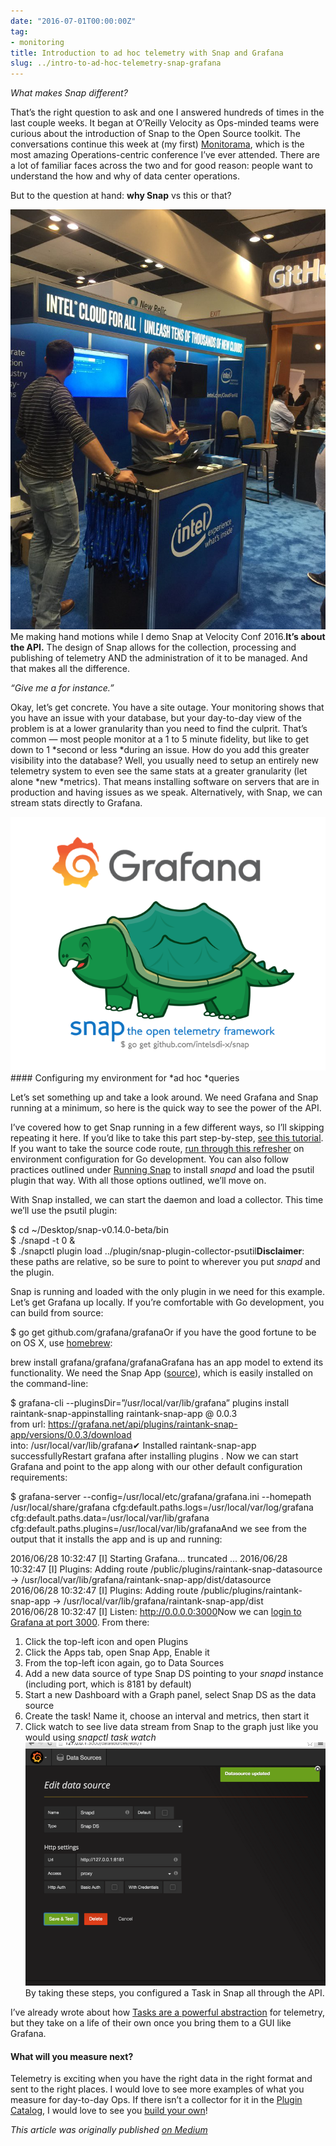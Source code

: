 ```yaml
---
date: "2016-07-01T00:00:00Z"
tag:
- monitoring
title: Introduction to ad hoc telemetry with Snap and Grafana
slug: ../intro-to-ad-hoc-telemetry-snap-grafana
---
```


  *What makes Snap different?*

That’s the right question to ask and one I answered hundreds of times in the last couple weeks. It began at O’Reilly Velocity as Ops-minded teams were curious about the introduction of Snap to the Open Source toolkit. The conversations continue this week at (my first) [Monitorama](http://monitorama.com), which is the most amazing Operations-centric conference I’ve ever attended. There are a lot of familiar faces across the two and for good reason: people want to understand the how and why of data center operations.

But to the question at hand: **why Snap** vs this or that?

![](/img/1*MaYIUQGtqyU1cdTut7BuDA.jpeg)Me making hand motions while I demo Snap at Velocity Conf 2016.**It’s about the API.** The design of Snap allows for the collection, processing and publishing of telemetry AND the administration of it to be managed. And that makes all the difference.

*“Give me a for instance.”*

Okay, let’s get concrete. You have a site outage. Your monitoring shows that you have an issue with your database, but your day-to-day view of the problem is at a lower granularity than you need to find the culprit. That’s common — most people monitor at a 1 to 5 minute fidelity, but like to get down to 1 *second or less *during an issue. How do you add this greater visibility into the database? Well, you usually need to setup an entirely new telemetry system to even see the same stats at a greater granularity (let alone *new *metrics). That means installing software on servers that are in production and having issues as we speak. Alternatively, with Snap, we can stream stats directly to Grafana.

![](/img/1*ilxjE2d2iOAqqOU_pEhtjg.png)#### Configuring my environment for *ad hoc *queries

Let’s set something up and take a look around. We need Grafana and Snap running at a minimum, so here is the quick way to see the power of the API.

I’ve covered how to get Snap running in a few different ways, so I’ll skipping repeating it here. If you’d like to take this part step-by-step, [see this tutorial](https://medium.com/intel-sdi/my-how-to-for-the-snap-telemetry-framework-e3bb641bc740#.vgodp7djb). If you want to take the source code route, [run through this refresher](https://medium.com/intel-sdi/setting-up-your-snap-development-environment-ab010e861cab#.a13ejl65l) on environment configuration for Go development. You can also follow practices outlined under [Running Snap](https://github.com/intelsdi-x/snap#running-snap) to install *snapd* and load the psutil plugin that way. With all those options outlined, we’ll move on.

With Snap installed, we can start the daemon and load a collector. This time we’ll use the psutil plugin:

$ cd ~/Desktop/snap-v0.14.0-beta/bin  
$ ./snapd -t 0 &   
$ ./snapctl plugin load ../plugin/snap-plugin-collector-psutil**Disclaimer**: these paths are relative, so be sure to point to wherever you put *snapd* and the plugin.

Snap is running and loaded with the only plugin in we need for this example. Let’s get Grafana up locally. If you’re comfortable with Go development, you can build from source:

$ go get github.com/grafana/grafanaOr if you have the good fortune to be on OS X, use [homebrew](http://docs.grafana.org/installation/mac/):

brew install grafana/grafana/grafanaGrafana has an app model to extend its functionality. We need the Snap App ([source](https://github.com/raintank/snap-app)), which is easily installed on the command-line:

$ grafana-cli --pluginsDir=”/usr/local/var/lib/grafana” plugins install raintank-snap-appinstalling raintank-snap-app @ 0.0.3  
from url: <https://grafana.net/api/plugins/raintank-snap-app/versions/0.0.3/download>  
into: /usr/local/var/lib/grafana✔ Installed raintank-snap-app successfullyRestart grafana after installing plugins . <service grafana-server restart>Now we can start Grafana and point to the app along with our other default configuration requirements:

$ grafana-server --config=/usr/local/etc/grafana/grafana.ini --homepath /usr/local/share/grafana cfg:default.paths.logs=/usr/local/var/log/grafana cfg:default.paths.data=/usr/local/var/lib/grafana cfg:default.paths.plugins=/usr/local/var/lib/grafanaAnd we see from the output that it installs the app and is up and running:

2016/06/28 10:32:47 [I] Starting Grafana... truncated ... 2016/06/28 10:32:47 [I] Plugins: Adding route /public/plugins/raintank-snap-datasource -> /usr/local/var/lib/grafana/raintank-snap-app/dist/datasource  
2016/06/28 10:32:47 [I] Plugins: Adding route /public/plugins/raintank-snap-app -> /usr/local/var/lib/grafana/raintank-snap-app/dist  
2016/06/28 10:32:47 [I] Listen: <http://0.0.0.0:3000>Now we can [login to Grafana at port 3000](http://127.0.0.1:3000). From there:

1. Click the top-left icon and open Plugins
2. Click the Apps tab, open Snap App, Enable it
3. From the top-left icon again, go to Data Sources
4. Add a new data source of type Snap DS pointing to your *snapd* instance (including port, which is 8181 by default)
5. Start a new Dashboard with a Graph panel, select Snap DS as the data source
6. Create the task! Name it, choose an interval and metrics, then start it
7. Click watch to see live data stream from Snap to the graph just like you would using *snapctl task watch*
![](/img/1*sXlgFQpongx-8cn-6TPWwg.png)By taking these steps, you configured a Task in Snap all through the API.

I’ve already wrote about how [Tasks are a powerful abstraction](https://medium.com/intel-sdi/the-guts-of-tasks-how-snap-runs-8c5d2405ea61#.y8jibkpg3) for telemetry, but they take on a life of their own once you bring them to a GUI like Grafana.

#### What will you measure next?

Telemetry is exciting when you have the right data in the right format and sent to the right places. I would love to see more examples of what you measure for day-to-day Ops. If there isn’t a collector for it in the [Plugin Catalog](https://github.com/intelsdi-x/snap/blob/master/docs/PLUGIN_CATALOG.md), I would love to see you [build your own](https://github.com/intelsdi-x/snap/blob/master/docs/PLUGIN_AUTHORING.md)!

*This article was originally published [on Medium](https://medium.com/@mbbroberg)*